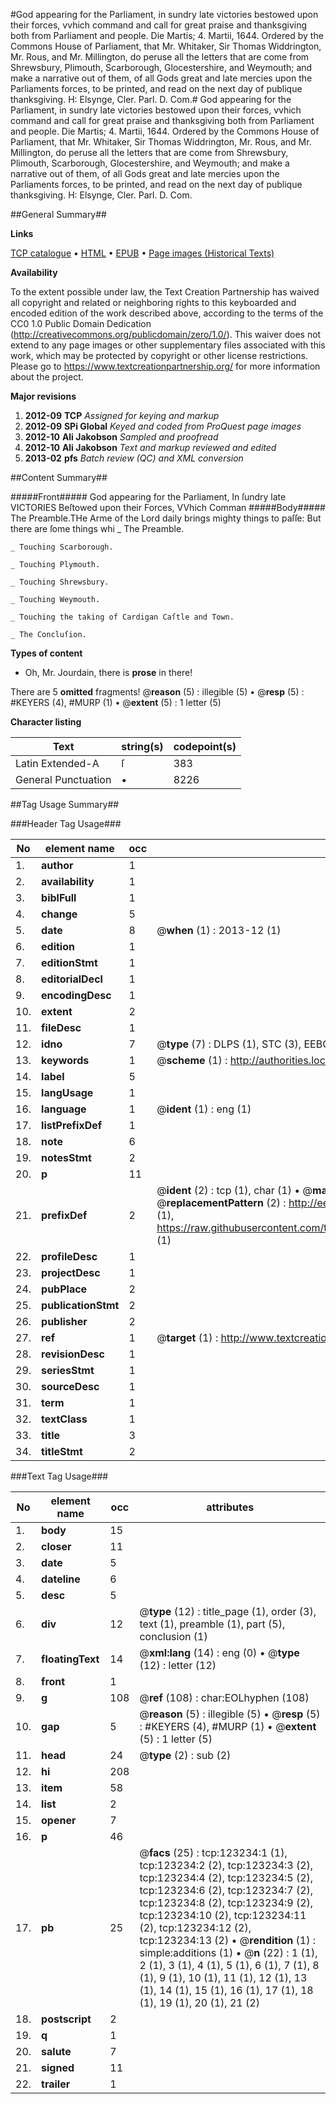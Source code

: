 #God appearing for the Parliament, in sundry late victories bestowed upon their forces, vvhich command and call for great praise and thanksgiving both from Parliament and people. Die Martis; 4. Martii, 1644. Ordered by the Commons House of Parliament, that Mr. Whitaker, Sir Thomas Widdrington, Mr. Rous, and Mr. Millington, do peruse all the letters that are come from Shrewsbury, Plimouth, Scarborough, Glocestershire, and Weymouth; and make a narrative out of them, of all Gods great and late mercies upon the Parliaments forces, to be printed, and read on the next day of publique thanksgiving. H: Elsynge, Cler. Parl. D. Com.#
God appearing for the Parliament, in sundry late victories bestowed upon their forces, vvhich command and call for great praise and thanksgiving both from Parliament and people. Die Martis; 4. Martii, 1644. Ordered by the Commons House of Parliament, that Mr. Whitaker, Sir Thomas Widdrington, Mr. Rous, and Mr. Millington, do peruse all the letters that are come from Shrewsbury, Plimouth, Scarborough, Glocestershire, and Weymouth; and make a narrative out of them, of all Gods great and late mercies upon the Parliaments forces, to be printed, and read on the next day of publique thanksgiving. H: Elsynge, Cler. Parl. D. Com.

##General Summary##

**Links**

[TCP catalogue](http://www.ota.ox.ac.uk/tcp/)  • 
[HTML](http://tei.it.ox.ac.uk/tcp/Texts-HTML/free/A86/A86054.html)  • 
[EPUB](http://tei.it.ox.ac.uk/tcp/Texts-EPUB/free/A86/A86054.epub) • 
[Page images (Historical Texts)](https://historicaltexts.jisc.ac.uk/eebo-99870838e)

**Availability**

To the extent possible under law, the Text Creation Partnership has waived all copyright and related or neighboring rights to this keyboarded and encoded edition of the work described above, according to the terms of the CC0 1.0 Public Domain Dedication (http://creativecommons.org/publicdomain/zero/1.0/). This waiver does not extend to any page images or other supplementary files associated with this work, which may be protected by copyright or other license restrictions. Please go to https://www.textcreationpartnership.org/ for more information about the project.

**Major revisions**

1. __2012-09__ __TCP__ *Assigned for keying and markup*
1. __2012-09__ __SPi Global__ *Keyed and coded from ProQuest page images*
1. __2012-10__ __Ali Jakobson__ *Sampled and proofread*
1. __2012-10__ __Ali Jakobson__ *Text and markup reviewed and edited*
1. __2013-02__ __pfs__ *Batch review (QC) and XML conversion*

##Content Summary##

#####Front#####
God appearing for the Parliament, In ſundry late VICTORIES Beſtowed upon their Forces, VVhich Comman
#####Body#####
The Preamble.THe Arme of the Lord daily brings mighty things to paſſe: But there are ſome things whi
    _ The Preamble.

    _ Touching Scarborough.

    _ Touching Plymouth.

    _ Touching Shrewsbury.

    _ Touching Weymouth.

    _ Touching the taking of Cardigan Caſtle and Town.

    _ The Concluſion.

**Types of content**

  * Oh, Mr. Jourdain, there is **prose** in there!

There are 5 **omitted** fragments! 
 @__reason__ (5) : illegible (5)  •  @__resp__ (5) : #KEYERS (4), #MURP (1)  •  @__extent__ (5) : 1 letter (5)

**Character listing**


|Text|string(s)|codepoint(s)|
|---|---|---|
|Latin Extended-A|ſ|383|
|General Punctuation|•|8226|

##Tag Usage Summary##

###Header Tag Usage###

|No|element name|occ|attributes|
|---|---|---|---|
|1.|__author__|1||
|2.|__availability__|1||
|3.|__biblFull__|1||
|4.|__change__|5||
|5.|__date__|8| @__when__ (1) : 2013-12 (1)|
|6.|__edition__|1||
|7.|__editionStmt__|1||
|8.|__editorialDecl__|1||
|9.|__encodingDesc__|1||
|10.|__extent__|2||
|11.|__fileDesc__|1||
|12.|__idno__|7| @__type__ (7) : DLPS (1), STC (3), EEBO-CITATION (1), PROQUEST (1), VID (1)|
|13.|__keywords__|1| @__scheme__ (1) : http://authorities.loc.gov/ (1)|
|14.|__label__|5||
|15.|__langUsage__|1||
|16.|__language__|1| @__ident__ (1) : eng (1)|
|17.|__listPrefixDef__|1||
|18.|__note__|6||
|19.|__notesStmt__|2||
|20.|__p__|11||
|21.|__prefixDef__|2| @__ident__ (2) : tcp (1), char (1)  •  @__matchPattern__ (2) : ([0-9\-]+):([0-9IVX]+) (1), (.+) (1)  •  @__replacementPattern__ (2) : http://eebo.chadwyck.com/downloadtiff?vid=$1&page=$2 (1), https://raw.githubusercontent.com/textcreationpartnership/Texts/master/tcpchars.xml#$1 (1)|
|22.|__profileDesc__|1||
|23.|__projectDesc__|1||
|24.|__pubPlace__|2||
|25.|__publicationStmt__|2||
|26.|__publisher__|2||
|27.|__ref__|1| @__target__ (1) : http://www.textcreationpartnership.org/docs/. (1)|
|28.|__revisionDesc__|1||
|29.|__seriesStmt__|1||
|30.|__sourceDesc__|1||
|31.|__term__|1||
|32.|__textClass__|1||
|33.|__title__|3||
|34.|__titleStmt__|2||


###Text Tag Usage###

|No|element name|occ|attributes|
|---|---|---|---|
|1.|__body__|15||
|2.|__closer__|11||
|3.|__date__|5||
|4.|__dateline__|6||
|5.|__desc__|5||
|6.|__div__|12| @__type__ (12) : title_page (1), order (3), text (1), preamble (1), part (5), conclusion (1)|
|7.|__floatingText__|14| @__xml:lang__ (14) : eng (0)  •  @__type__ (12) : letter (12)|
|8.|__front__|1||
|9.|__g__|108| @__ref__ (108) : char:EOLhyphen (108)|
|10.|__gap__|5| @__reason__ (5) : illegible (5)  •  @__resp__ (5) : #KEYERS (4), #MURP (1)  •  @__extent__ (5) : 1 letter (5)|
|11.|__head__|24| @__type__ (2) : sub (2)|
|12.|__hi__|208||
|13.|__item__|58||
|14.|__list__|2||
|15.|__opener__|7||
|16.|__p__|46||
|17.|__pb__|25| @__facs__ (25) : tcp:123234:1 (1), tcp:123234:2 (2), tcp:123234:3 (2), tcp:123234:4 (2), tcp:123234:5 (2), tcp:123234:6 (2), tcp:123234:7 (2), tcp:123234:8 (2), tcp:123234:9 (2), tcp:123234:10 (2), tcp:123234:11 (2), tcp:123234:12 (2), tcp:123234:13 (2)  •  @__rendition__ (1) : simple:additions (1)  •  @__n__ (22) : 1 (1), 2 (1), 3 (1), 4 (1), 5 (1), 6 (1), 7 (1), 8 (1), 9 (1), 10 (1), 11 (1), 12 (1), 13 (1), 14 (1), 15 (1), 16 (1), 17 (1), 18 (1), 19 (1), 20 (1), 21 (2)|
|18.|__postscript__|2||
|19.|__q__|1||
|20.|__salute__|7||
|21.|__signed__|11||
|22.|__trailer__|1||
